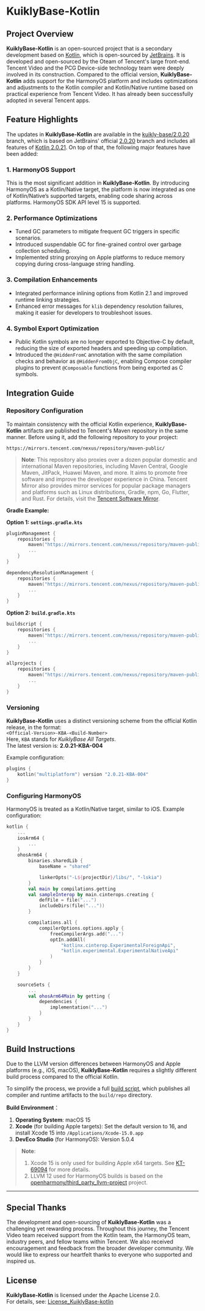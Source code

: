 # KuiklyBase-Kotlin

## Project Overview

**KuiklyBase-Kotlin** is an open-sourced project that is a secondary development based on [Kotlin](https://github.com/jetbrains/kotlin), which is open-sourced by [JetBrains](https://www.jetbrains.com/). It is developed and open-sourced by the Oteam of Tencent's large front-end. Tencent Video and the PCG Device-side technology team were deeply involved in its construction. Compared to the official version, **KuiklyBase-Kotlin** adds support for the HarmonyOS platform and includes optimizations and adjustments to the Kotlin compiler and Kotlin/Native runtime based on practical experience from Tencent Video. It has already been successfully adopted in several Tencent apps.

## Feature Highlights

The updates in **KuiklyBase-Kotlin** are available in the [kuikly-base/2.0.20](tree/kuikly-base/2.0.20) branch, which is based on JetBrains' official [2.0.20](tree/2.0.20) branch and includes all features of [Kotlin 2.0.21](https://github.com/JetBrains/kotlin/releases/tag/v2.0.21). On top of that, the following major features have been added:

### 1. HarmonyOS Support

This is the most significant addition in **KuiklyBase-Kotlin**. By introducing HarmonyOS as a Kotlin/Native target, the platform is now integrated as one of Kotlin/Native’s supported targets, enabling code sharing across platforms. HarmonyOS SDK API level 15 is supported.

### 2. Performance Optimizations

- Tuned GC parameters to mitigate frequent GC triggers in specific scenarios.
- Introduced suspendable GC for fine-grained control over garbage collection scheduling.
- Implemented string proxying on Apple platforms to reduce memory copying during cross-language string handling.

### 3. Compilation Enhancements

- Integrated performance inlining options from Kotlin 2.1 and improved runtime linking strategies.
- Enhanced error messages for `klib` dependency resolution failures, making it easier for developers to troubleshoot issues.

### 4. Symbol Export Optimization

- Public Kotlin symbols are no longer exported to Objective-C by default, reducing the size of exported headers and speeding up compilation.
- Introduced the `@HiddenFromC` annotation with the same compilation checks and behavior as `@HiddenFromObjC`, enabling Compose compiler plugins to prevent `@Composable` functions from being exported as C symbols.

## Integration Guide

### Repository Configuration

To maintain consistency with the official Kotlin experience, **KuiklyBase-Kotlin** artifacts are published to Tencent's Maven repository in the same manner. Before using it, add the following repository to your project:

```
https://mirrors.tencent.com/nexus/repository/maven-public/
```

> **Note**: This repository also proxies over a dozen popular domestic and international Maven repositories, including Maven Central, Google Maven, JitPack, Huawei Maven, and more. It aims to promote free software and improve the developer experience in China. Tencent Mirror also provides mirror services for popular package managers and platforms such as Linux distributions, Gradle, npm, Go, Flutter, and Rust. For details, visit the [Tencent Software Mirror](https://mirrors.tencent.com/).

**Gradle Example:**

**Option 1: `settings.gradle.kts`**

```kotlin
pluginManagement {
    repositories {
        maven("https://mirrors.tencent.com/nexus/repository/maven-public/")
        ...
    }
}

dependencyResolutionManagement {
    repositories {
        maven("https://mirrors.tencent.com/nexus/repository/maven-public/")
        ...
    }
}
```

**Option 2: `build.gradle.kts`**

```kotlin
buildscript {
    repositories {
        maven("https://mirrors.tencent.com/nexus/repository/maven-public/")
        ...
    }
}

allprojects {
    repositories {
        maven("https://mirrors.tencent.com/nexus/repository/maven-public/")
        ...
    }
}
```

### Versioning

**KuiklyBase-Kotlin** uses a distinct versioning scheme from the official Kotlin release, in the format:  
`<Official-Version>-KBA-<Build-Number>`  
Here, `KBA` stands for *KuiklyBase All Targets*.  
The latest version is: **2.0.21-KBA-004**

Example configuration:

```kotlin
plugins {
    kotlin("multiplatform") version "2.0.21-KBA-004"
}
```

### Configuring HarmonyOS

HarmonyOS is treated as a Kotlin/Native target, similar to iOS. Example configuration:

```kotlin
kotlin {
    ...
    iosArm64 {
        ...
    }
    ohosArm64 {
        binaries.sharedLib {
            baseName = "shared"

            linkerOpts("-L${projectDir}/libs/", "-lskia")
        }
        val main by compilations.getting
        val sampleInterop by main.cinterops.creating {
            defFile = file("...")
            includeDirs(file("..."))
        }

        compilations.all {
            compilerOptions.options.apply {
                freeCompilerArgs.add("...")
                optIn.addAll(
                    "kotlinx.cinterop.ExperimentalForeignApi",
                    "kotlin.experimental.ExperimentalNativeApi"
                )
            }
        }
    }

    sourceSets {
        ...
        val ohosArm64Main by getting {
            dependencies {
                implementation("...")
            }
        }
    }
}
```

## Build Instructions

Due to the LLVM version differences between HarmonyOS and Apple platforms (e.g., iOS, macOS), **KuiklyBase-Kotlin** requires a slightly different build process compared to the official Kotlin.

To simplify the process, we provide a full [build script](scripts/kuikly-base/publish-local.sh), which publishes all compiler and runtime artifacts to the `build/repo` directory.

**Build Environment**：

1. **Operating System**: macOS 15
2. **Xcode** (for building Apple targets): Set the default version to 16, and install Xcode 15 into `/Applications/Xcode-15.0.app`
3. **DevEco Studio** (for HarmonyOS): Version 5.0.4

> **Note**:
> 1. Xcode 15 is only used for building Apple x64 targets. See [KT-69094](https://youtrack.jetbrains.com/issue/KT-69094) for more details.
> 2. LLVM 12 used for HarmonyOS builds is based on the [openharmony/third_party_llvm-project](https://gitee.com/openharmony/third_party_llvm-project/commits/master-llvm12-backup) project.

---

## Special Thanks

The development and open-sourcing of **KuiklyBase-Kotlin** was a challenging yet rewarding process. Throughout this journey, the Tencent Video team received support from the Kotlin team, the HarmonyOS team, industry peers, and fellow teams within Tencent. We also received encouragement and feedback from the broader developer community. We would like to express our heartfelt thanks to everyone who supported and inspired us.

## License

**KuiklyBase-Kotlin** is licensed under the Apache License 2.0.  
For details, see: [License_KuiklyBase-kotlin](License_KuiklyBase-kotlin.txt)
